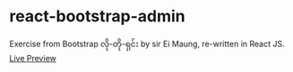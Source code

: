 # react-bootstrap-admin
Exercise from Bootstrap လို-တို-ရှင်း by sir Ei Maung, re-written in React JS. [Live Preview](https://phyohtetarkar.github.io/react-bootstrap-admin/)
